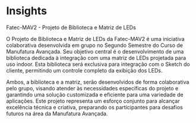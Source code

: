 # Insights

 Fatec-MAV2 - Projeto de Biblioteca e Matriz de LEDs
 
O Projeto de Biblioteca e Matriz de LEDs da Fatec-MAV2 é uma iniciativa colaborativa desenvolvida em grupo no Segundo Semestre do Curso de Manufatura Avançada. Seu objetivo central é o desenvolvimento de uma biblioteca dedicada à integração com uma matriz de LEDs projetada para uso indoor. Esta biblioteca será exclusiva para integração com o Sketch do cliente, permitindo um controle completo da exibição dos LEDs.

Ambos, a biblioteca e a matriz, serão desenvolvidos de forma colaborativa pelo grupo, visando atender às necessidades específicas do projeto e garantindo uma solução customizada e eficiente para uma variedade de aplicações. Este projeto representa um esforço conjunto para alcançar excelência técnica e criativa, preparando os participantes para desafios futuros na área da Manufatura Avançada.

